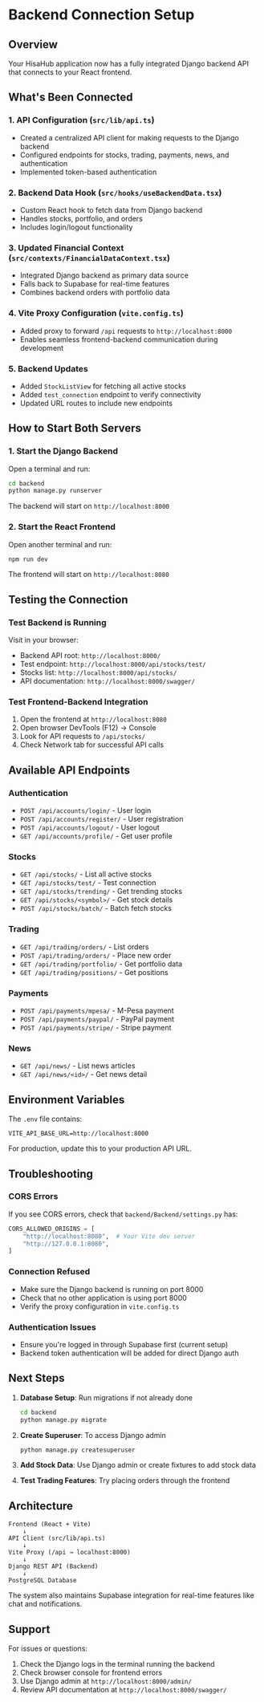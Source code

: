 # Backend Connection Setup

## Overview
Your HisaHub application now has a fully integrated Django backend API that connects to your React frontend.

## What's Been Connected

### 1. API Configuration (`src/lib/api.ts`)
- Created a centralized API client for making requests to the Django backend
- Configured endpoints for stocks, trading, payments, news, and authentication
- Implemented token-based authentication

### 2. Backend Data Hook (`src/hooks/useBackendData.tsx`)
- Custom React hook to fetch data from Django backend
- Handles stocks, portfolio, and orders
- Includes login/logout functionality

### 3. Updated Financial Context (`src/contexts/FinancialDataContext.tsx`)
- Integrated Django backend as primary data source
- Falls back to Supabase for real-time features
- Combines backend orders with portfolio data

### 4. Vite Proxy Configuration (`vite.config.ts`)
- Added proxy to forward `/api` requests to `http://localhost:8000`
- Enables seamless frontend-backend communication during development

### 5. Backend Updates
- Added `StockListView` for fetching all active stocks
- Added `test_connection` endpoint to verify connectivity
- Updated URL routes to include new endpoints

## How to Start Both Servers

### 1. Start the Django Backend

Open a terminal and run:

```bash
cd backend
python manage.py runserver
```

The backend will start on `http://localhost:8000`

### 2. Start the React Frontend

Open another terminal and run:

```bash
npm run dev
```

The frontend will start on `http://localhost:8080`

## Testing the Connection

### Test Backend is Running

Visit in your browser:
- Backend API root: `http://localhost:8000/`
- Test endpoint: `http://localhost:8000/api/stocks/test/`
- Stocks list: `http://localhost:8000/api/stocks/`
- API documentation: `http://localhost:8000/swagger/`

### Test Frontend-Backend Integration

1. Open the frontend at `http://localhost:8080`
2. Open browser DevTools (F12) → Console
3. Look for API requests to `/api/stocks/`
4. Check Network tab for successful API calls

## Available API Endpoints

### Authentication
- `POST /api/accounts/login/` - User login
- `POST /api/accounts/register/` - User registration
- `POST /api/accounts/logout/` - User logout
- `GET /api/accounts/profile/` - Get user profile

### Stocks
- `GET /api/stocks/` - List all active stocks
- `GET /api/stocks/test/` - Test connection
- `GET /api/stocks/trending/` - Get trending stocks
- `GET /api/stocks/<symbol>/` - Get stock details
- `POST /api/stocks/batch/` - Batch fetch stocks

### Trading
- `GET /api/trading/orders/` - List orders
- `POST /api/trading/orders/` - Place new order
- `GET /api/trading/portfolio/` - Get portfolio data
- `GET /api/trading/positions/` - Get positions

### Payments
- `POST /api/payments/mpesa/` - M-Pesa payment
- `POST /api/payments/paypal/` - PayPal payment
- `POST /api/payments/stripe/` - Stripe payment

### News
- `GET /api/news/` - List news articles
- `GET /api/news/<id>/` - Get news detail

## Environment Variables

The `.env` file contains:
```
VITE_API_BASE_URL=http://localhost:8000
```

For production, update this to your production API URL.

## Troubleshooting

### CORS Errors
If you see CORS errors, check that `backend/Backend/settings.py` has:
```python
CORS_ALLOWED_ORIGINS = [
    "http://localhost:8080",  # Your Vite dev server
    "http://127.0.0.1:8080",
]
```

### Connection Refused
- Make sure the Django backend is running on port 8000
- Check that no other application is using port 8000
- Verify the proxy configuration in `vite.config.ts`

### Authentication Issues
- Ensure you're logged in through Supabase first (current setup)
- Backend token authentication will be added for direct Django auth

## Next Steps

1. **Database Setup**: Run migrations if not already done
   ```bash
   cd backend
   python manage.py migrate
   ```

2. **Create Superuser**: To access Django admin
   ```bash
   python manage.py createsuperuser
   ```

3. **Add Stock Data**: Use Django admin or create fixtures to add stock data

4. **Test Trading Features**: Try placing orders through the frontend

## Architecture

```
Frontend (React + Vite)
    ↓
API Client (src/lib/api.ts)
    ↓
Vite Proxy (/api → localhost:8000)
    ↓
Django REST API (Backend)
    ↓
PostgreSQL Database
```

The system also maintains Supabase integration for real-time features like chat and notifications.

## Support

For issues or questions:
1. Check the Django logs in the terminal running the backend
2. Check browser console for frontend errors
3. Use Django admin at `http://localhost:8000/admin/`
4. Review API documentation at `http://localhost:8000/swagger/`